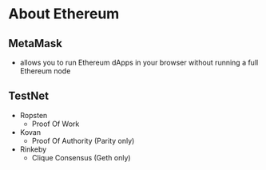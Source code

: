 About Ethereum
========

MetaMask
--------
* allows you to run Ethereum dApps in your browser without running a full Ethereum node

TestNet
--------
* Ropsten
    * Proof Of Work
* Kovan
    * Proof Of Authority (Parity only)
* Rinkeby
    * Clique Consensus (Geth only)
